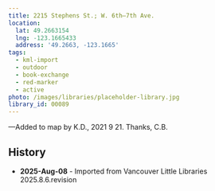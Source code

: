 ```yaml
---
title: 2215 Stephens St.; W. 6th—7th Ave.
location:
  lat: 49.2663154
  lng: -123.1665433
  address: '49.2663, -123.1665'
tags:
  - kml-import
  - outdoor
  - book-exchange
  - red-marker
  - active
photo: /images/libraries/placeholder-library.jpg
library_id: 00089
---
```

—Added to map by K.D., 2021 9 21. Thanks, C.B.

## History
- **2025-Aug-08** - Imported from Vancouver Little Libraries 2025.8.6.revision

